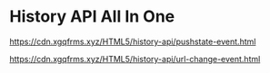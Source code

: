 # History API All In One


https://cdn.xgqfrms.xyz/HTML5/history-api/pushstate-event.html


https://cdn.xgqfrms.xyz/HTML5/history-api/url-change-event.html
